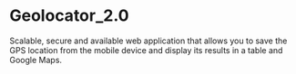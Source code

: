 # Geolocator_2.0
Scalable, secure and available web application that allows you to save the GPS location from the mobile device and display its results in a table and Google Maps.
